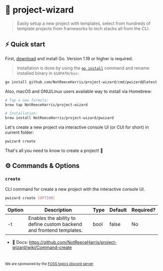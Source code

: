 # 🧙 project-wizard

> Easily setup a new project with templates, select from hundreds of template projects from frameworks to tech stacks all from the CLI.

## ⚡️ Quick start

First, [download](https://go.dev/dl/) and install Go. Version 1.19 or higher is required.

> Installation is done by using the [`go install`](https://pkg.go.dev/cmd/go#hdr-Compile_and_install_packages_and_dependencies) command and rename installed binary in `$GOPATH/bin:`

```bash
go install github.com/NotReeceHarris/project-wizard/cmd/pwizard@latest
```

Also, macOS and GNU/Linux users available way to install via Homebrew:

```bash
# Tap a new formula:
brew tap NotReeceHarris/project-wizard

# Installation:
brew install NotReeceHarris/project-wizard/pwizard
```

Let's create a new project via interactive console UI (or CUI for short) in current folder:

```bash
pwizard create
```

That's all you need to know to create a project! 🎉

## ⚙️ Commands & Options

### `create`

CLI command for create a new project with the interactive console UI.

```bash
pwizard create [OPTION]
```

Option | Description | Type | Default | Required?
--- | --- | --- | --- | ---
-t |  Enables the ability to define custom backend and frontend templates. |  bool | false | No

- 📖 Docs: <https://github.com/NotReeceHarris/project-wizard/wiki/Command-create>

# 

<sub>We are sponsored by the [FOSS topics discord server](https://discord.gg/7bPxMgFnDD)</sub> <br>
